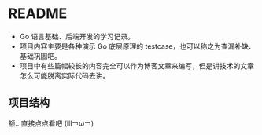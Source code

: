 # README

- Go 语言基础、后端开发的学习记录。
- 项目内容主要是各种演示 Go 底层原理的 testcase，也可以称之为查漏补缺、基础巩固吧。
- 项目中有些篇幅较长的内容完全可以作为博客文章来编写，但是讲技术的文章怎么可能脱离实际代码去讲。

## 项目结构
额...直接点点看吧 (lll￢ω￢)